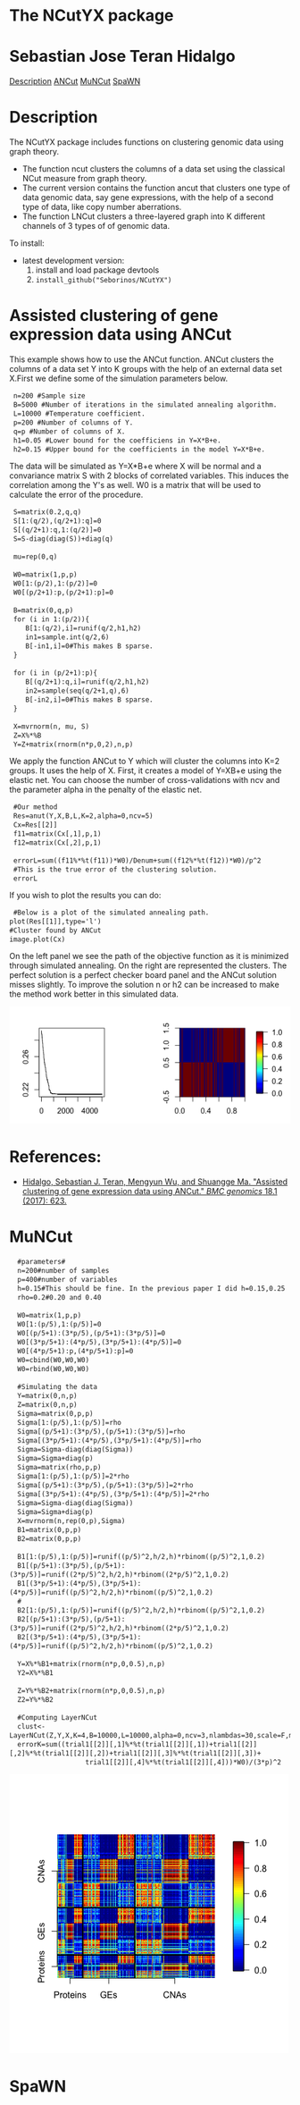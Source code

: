 <style>
.mycenter {
    text-align:center;
}
</style>
# The NCutYX package
# Sebastian Jose Teran Hidalgo

[Description](#Description)
[ANCut](#ANCut)
[MuNCut](#MuNCut)
[SpaWN](#SpaWN)

# Description

The NCutYX package includes functions on clustering genomic data using graph theory. 

* The function ncut clusters the columns of a data set using the classical NCut measure from graph theory. 
* The current version contains the function ancut that clusters one type of data genomic data, say gene expressions, with the help of a second type of data, like copy number aberrations. 
* The function LNCut clusters a three-layered graph into K different channels of 3 types of of genomic data. 

To install:

* latest development version: 
    1. install and load package devtools
    2. `install_github("Seborinos/NCutYX")`

# Assisted clustering of gene expression data using ANCut

This example shows how to use the ANCut function. ANCut clusters the columns of a data set Y into K groups with the help of an external data set X.First we define some of the simulation parameters below.
```{r}
 n=200 #Sample size
 B=5000 #Number of iterations in the simulated annealing algorithm.
 L=10000 #Temperature coefficient.
 p=200 #Number of columns of Y.
 q=p #Number of columns of X.
 h1=0.05 #Lower bound for the coefficiens in Y=X*B+e.
 h2=0.15 #Upper bound for the coefficients in the model Y=X*B+e.
```
 
 The data will be simulated as Y=X*B+e where X will be normal and a convariance matrix S with 2 blocks of correlated variables. This induces the correlation among the Y's as well. W0 is a matrix that will be used to calculate the error of the procedure.

```{r}
 S=matrix(0.2,q,q)
 S[1:(q/2),(q/2+1):q]=0
 S[(q/2+1):q,1:(q/2)]=0
 S=S-diag(diag(S))+diag(q)
 
 mu=rep(0,q)

 W0=matrix(1,p,p)
 W0[1:(p/2),1:(p/2)]=0
 W0[(p/2+1):p,(p/2+1):p]=0

 B=matrix(0,q,p)
 for (i in 1:(p/2)){
    B[1:(q/2),i]=runif(q/2,h1,h2)
    in1=sample.int(q/2,6)
    B[-in1,i]=0#This makes B sparse.
 }

 for (i in (p/2+1):p){
    B[(q/2+1):q,i]=runif(q/2,h1,h2)
    in2=sample(seq(q/2+1,q),6)
    B[-in2,i]=0#This makes B sparse.
 }

 X=mvrnorm(n, mu, S)
 Z=X%*%B
 Y=Z+matrix(rnorm(n*p,0,2),n,p)
```
We apply the function ANCut to Y which will cluster the columns into K=2 groups. It uses the help of X. First, it creates a model of Y=XB+e using the elastic net. You can choose the number of cross-validations with ncv and the parameter alpha in the penalty of the elastic net. 

```{r}
 #Our method
 Res=anut(Y,X,B,L,K=2,alpha=0,ncv=5)
 Cx=Res[[2]]
 f11=matrix(Cx[,1],p,1)
 f12=matrix(Cx[,2],p,1)

 errorL=sum((f11%*%t(f11))*W0)/Denum+sum((f12%*%t(f12))*W0)/p^2
 #This is the true error of the clustering solution.
 errorL
```
 
 If you wish to plot the results you can do:
```{r}
 #Below is a plot of the simulated annealing path.
plot(Res[[1]],type='l')
#Cluster found by ANCut
image.plot(Cx)
```
 On the left panel we see the path of the objective function as it is minimized through simulated annealing. On the right are represented the clusters. The perfect solution is a perfect checker board panel and the ANCut solution misses slightly. To improve the solution n or h2 can be increased to make the method work better in this simulated data.

![](ancut.png)


# References:

* [Hidalgo, Sebastian J. Teran, Mengyun Wu, and Shuangge Ma. "Assisted clustering of gene expression data using ANCut." *BMC genomics* 18.1 (2017): 623.](https://www.ncbi.nlm.nih.gov/pmc/articles/PMC5559859/)

 

# MuNCut

```{r}
  #parameters#
  n=200#number of samples
  p=400#number of variables
  h=0.15#This should be fine. In the previous paper I did h=0.15,0.25
  rho=0.2#0.20 and 0.40 

  W0=matrix(1,p,p)
  W0[1:(p/5),1:(p/5)]=0
  W0[(p/5+1):(3*p/5),(p/5+1):(3*p/5)]=0
  W0[(3*p/5+1):(4*p/5),(3*p/5+1):(4*p/5)]=0
  W0[(4*p/5+1):p,(4*p/5+1):p]=0
  W0=cbind(W0,W0,W0)
  W0=rbind(W0,W0,W0)

  #Simulating the data
  Y=matrix(0,n,p)
  Z=matrix(0,n,p)
  Sigma=matrix(0,p,p)
  Sigma[1:(p/5),1:(p/5)]=rho
  Sigma[(p/5+1):(3*p/5),(p/5+1):(3*p/5)]=rho
  Sigma[(3*p/5+1):(4*p/5),(3*p/5+1):(4*p/5)]=rho
  Sigma=Sigma-diag(diag(Sigma))
  Sigma=Sigma+diag(p)
  Sigma=matrix(rho,p,p)
  Sigma[1:(p/5),1:(p/5)]=2*rho
  Sigma[(p/5+1):(3*p/5),(p/5+1):(3*p/5)]=2*rho
  Sigma[(3*p/5+1):(4*p/5),(3*p/5+1):(4*p/5)]=2*rho
  Sigma=Sigma-diag(diag(Sigma))
  Sigma=Sigma+diag(p)  
  X=mvrnorm(n,rep(0,p),Sigma)
  B1=matrix(0,p,p)
  B2=matrix(0,p,p)
  
  B1[1:(p/5),1:(p/5)]=runif((p/5)^2,h/2,h)*rbinom((p/5)^2,1,0.2)
  B1[(p/5+1):(3*p/5),(p/5+1):(3*p/5)]=runif((2*p/5)^2,h/2,h)*rbinom((2*p/5)^2,1,0.2)
  B1[(3*p/5+1):(4*p/5),(3*p/5+1):(4*p/5)]=runif((p/5)^2,h/2,h)*rbinom((p/5)^2,1,0.2)
  #
  B2[1:(p/5),1:(p/5)]=runif((p/5)^2,h/2,h)*rbinom((p/5)^2,1,0.2)
  B2[(p/5+1):(3*p/5),(p/5+1):(3*p/5)]=runif((2*p/5)^2,h/2,h)*rbinom((2*p/5)^2,1,0.2)
  B2[(3*p/5+1):(4*p/5),(3*p/5+1):(4*p/5)]=runif((p/5)^2,h/2,h)*rbinom((p/5)^2,1,0.2)
  
  Y=X%*%B1+matrix(rnorm(n*p,0,0.5),n,p)
  Y2=X%*%B1
  
  Z=Y%*%B2+matrix(rnorm(n*p,0,0.5),n,p)
  Z2=Y%*%B2
  
  #Computing LayerNCut
  clust<-LayerNCut(Z,Y,X,K=4,B=10000,L=10000,alpha=0,ncv=3,nlambdas=30,scale=F,model=F,gamma=0.5)
  errorK=sum((trial1[[2]][,1]%*%t(trial1[[2]][,1])+trial1[[2]][,2]%*%t(trial1[[2]][,2])+trial1[[2]][,3]%*%t(trial1[[2]][,3])+
                   trial1[[2]][,4]%*%t(trial1[[2]][,4]))*W0)/(3*p)^2
```

![](BrcaAnalysis1.png) 

# SpaWN
